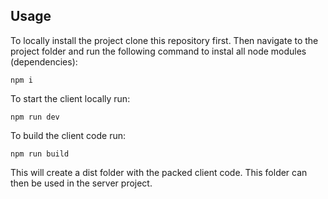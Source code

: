 ## Usage

To locally install the project clone this repository first. Then navigate to the project folder and run the following command to instal all node modules (dependencies):

```
npm i
```

To start the client locally run:

```
npm run dev
```

To build the client code run:

```
npm run build
```

This will create a dist folder with the packed client code. This folder can then be used in the server project.
